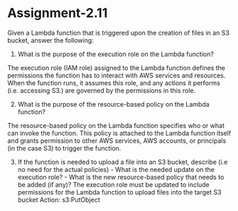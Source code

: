 # Assignment-2.11

Given a Lambda function that is triggered upon the creation of files in an S3 bucket, answer the following: 

1. What is the purpose of the execution role on the Lambda function?

The execution role (IAM role) assigned to the Lambda function defines the permissions the function has to interact with AWS services and resources. When the function runs, it assumes this role, and any actions it performs (i.e. accessing S3.) are governed by the permissions in this role.

2. What is the purpose of the resource-based policy on the Lambda function? 

The resource-based policy on the Lambda function specifies who or what can invoke the function. This policy is attached to the Lambda function itself and grants permission to other AWS services, AWS accounts, or principals (in the case S3) to trigger the function.

3. If the function is needed to upload a file into an S3 bucket, describe (i.e no need for the actual policies) - What is the needed update on the execution role? - What is the new resource-based policy that needs to be added (if any)? 
The execution role must be updated to include permissions for the Lambda function to upload files into the target S3 bucket
Action: s3:PutObject

